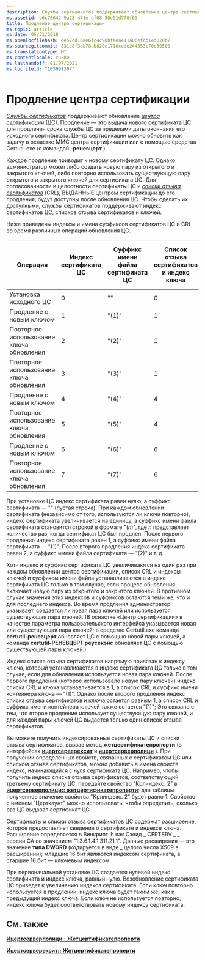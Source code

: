 ```yaml
---
description: Службы сертификатов поддерживают обновление центра сертификации (ЦС).
ms.assetid: b6c76642-9a23-471e-af08-58e91d778f09
title: Продление центра сертификации
ms.topic: article
ms.date: 05/31/2018
ms.openlocfilehash: de57cd16ae6fc4c90bfeea411a06efcb14d028b7
ms.sourcegitcommit: 831e8f3db78ab820e1710cede244553c70e50500
ms.translationtype: MT
ms.contentlocale: ru-RU
ms.lasthandoff: 01/07/2021
ms.locfileid: "103991397"
---
```

# <a name="certification-authority-renewal"></a>Продление центра сертификации

[*Службы сертификатов*](../secgloss/c-gly.md) поддерживают обновление [*центра сертификации*](../secgloss/c-gly.md) (ЦС). Продление — это выдача нового сертификата ЦС для продления срока службы ЦС за пределами даты окончания его исходного сертификата. Центр сертификации можно обновить как задачу в оснастке MMC центра сертификации или с помощью средства Certutil.exe (с командой **-реневцерт** ).

Каждое продление приводит к новому сертификату ЦС. Однако администратор может либо создать новую пару из открытого и закрытого ключей, либо повторно использовать существующую пару открытого и закрытого ключей для сертификата ЦС. Для согласованности и целостности сертификаты ЦС и [*списки отзыва сертификатов*](../secgloss/c-gly.md) (CRL), ВЫДАННЫЕ центром сертификации до его продления, будут доступны после обновления ЦС. Чтобы сделать их доступными, службы сертификатов поддерживают индекс сертификатов ЦС, списков отзыва сертификатов и ключей.

Ниже приведены индексы и имена суффиксов сертификатов ЦС и CRL во время различных операций обновления ЦС.



| Операция                | Индекс сертификата ЦС | Суффикс имени файла сертификата ЦС | Список отзыва сертификатов и индекс ключа | Список CRL и суффикс имени контейнера ключей |
|--------------------------|----------------------|---------------------------------|-------------------|-----------------------------------|
| Установка исходного ЦС | 0                    | ""                              | 0                 | ""                                |
| Продление с новым ключом     | 1                    | "(1)"                           | 1                 | "(1)"                             |
| Повторное использование ключа обновления      | 2                    | "(2)"                           | 1                 | "(1)"                             |
| Повторное использование ключа обновления      | 3                    | "(3)"                           | 1                 | "(1)"                             |
| Продление с новым ключом     | 4                    | "(4)"                           | 4                 | "(4)"                             |
| Повторное использование ключа обновления      | 5                    | "(5)"                           | 4                 | "(4)"                             |
| Продление с новым ключом     | 6                    | "(6)"                           | 6                 | "(6)"                             |
| Повторное использование ключа обновления      | 7                    | "(7)"                           | 6                 | "(6)"                             |



 

При установке ЦС индекс сертификата равен нулю, а суффикс сертификата — "" (пустая строка). При каждом обновлении сертификата (независимо от того, используются ли ключи повторно), индекс сертификата увеличивается на единицу, а суффикс имени файла сертификата становится строкой в формате "(*n*)", где *n* представляет количество раз, когда сертификат ЦС был продлен. После первого продления индекс сертификата равен 1, а суффикс имени файла сертификата — "(1)". После второго продления индекс сертификата равен 2, а суффикс имени файла сертификата — "(2)" и т. д.

Хотя индекс и суффикс сертификата ЦС увеличиваются на один раз при каждом обновлении центра сертификации, список CRL и индексы ключей и суффиксы имени файла устанавливаются в индекс сертификата ЦС только в том случае, если процесс обновления включает новую пару из открытого и закрытого ключей. В противном случае значения этих индексов и суффиксов остаются теми же, что и для последнего индекса. Во время продления администратор указывает, создается ли новая пара ключей или используется существующая пара ключей. (В оснастке «Центр сертификации» в качестве параметра пользовательского интерфейса указывается новая или существующая пара ключей; в средстве Certutil.exe команда **certutil-реневцерт** обновляет ЦС с помощью новой пары ключей, а команда **certutil-РЕНЕВЦЕРТ реусекэйс** обновляет ЦС с помощью существующей пары ключей.)

Индекс списка отзыва сертификатов напрямую привязан к индексу ключа, который устанавливается в индекс сертификата ЦС только в том случае, если для обновления используется новая пара ключей. После первого продления (которое использовало новую пару ключей) индекс списка CRL и ключа устанавливается в 1, а список CRL и суффикс имени контейнера ключа — "(1)". Однако после второго продления индекс списка отзыва сертификатов и ключа остается равным 1, а список CRL и суффикс имени контейнера ключей также остается "(1)"; Это связано с тем, что второе продление использует существующую пару ключей, и для каждой пары ключей ЦС выдается только один список отзыва сертификатов.

Вы можете получить индексированные сертификаты ЦС и списки отзыва сертификатов, вызвав метод **жетцертификатепроперти** (в интерфейсах [**ицертсерверексит**](/windows/desktop/api/Certif/nn-certif-icertserverexit) и [**ицертсерверполици**](/windows/desktop/api/Certif/nn-certif-icertserverpolicy) ). При получении определенных свойств, связанных с сертификатом ЦС или списком отзыва сертификатов, можно добавить в имена свойств индекс, начинающийся с нуля сертификата ЦС. Например, чтобы получить индекс списка отзыва сертификатов, соответствующий третьему сертификату ЦС, передайте свойство "Крлиндекс. 2" в [**ицертсерверполици:: жетцертификатепроперти**](/windows/desktop/api/Certif/nf-certif-icertserverpolicy-getcertificateproperty); для таблицы полученное значение свойства "Крлиндекс. 2" будет равно 1. Свойство с именем "Церткаунт" можно использовать, чтобы определить, сколько раз ЦС выдавал сертификат ЦС.

Сертификаты и списки отзыва сертификатов ЦС содержат расширение, которое предоставляет сведения о сертификате и индексе ключа. Расширение определяется в Винкрипт. h как Сзоид \_ CERTSRV \_ \_ версии CA со значением "1.3.6.1.4.1.311.21.1". Данные расширения — это значение **типа DWORD** (кодируется в виде \_ целого числа X509 в расширении); младшие 16 бит являются индексом сертификата, а старшие 16 бит — ключевым индексом.

При первоначальной установке ЦС создается нулевой индекс сертификата и индекс ключа, равный нулю. Возобновление сертификата ЦС приведет к увеличению индекса сертификата. Если ключ повторно используется в продлении, индекс ключа будет таким же, как и предыдущий индекс ключа. Если ключ не используется повторно, индекс ключа будет соответствовать новому индексу сертификата.

## <a name="related-topics"></a>См. также

<dl> <dt>

[**Ицертсерверполици:: Жетцертификатепроперти**](/windows/desktop/api/Certif/nf-certif-icertserverpolicy-getcertificateproperty)
</dt> <dt>

[**Ицертсерверексит:: Жетцертификатепроперти**](/windows/desktop/api/Certif/nf-certif-icertserverexit-getcertificateproperty)
</dt> </dl>

 

 
